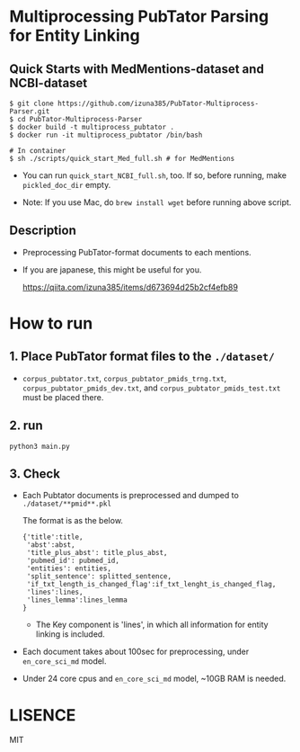 # Multiprocessing PubTator Parsing for Entity Linking
## Quick Starts with MedMentions-dataset and NCBI-dataset
```
$ git clone https://github.com/izuna385/PubTator-Multiprocess-Parser.git
$ cd PubTator-Multiprocess-Parser
$ docker build -t multiprocess_pubtator .
$ docker run -it multiprocess_pubtator /bin/bash

# In container
$ sh ./scripts/quick_start_Med_full.sh # for MedMentions
```
* You can run `quick_start_NCBI_full.sh`, too. If so, before running, make `pickled_doc_dir` empty.

* Note: If you use Mac, do `brew install wget` before running above script.

## Description
* Preprocessing PubTator-format documents to each mentions.

* If you are japanese, this might be useful for you.
  
  https://qiita.com/izuna385/items/d673694d25b2cf4efb89

# How to run

## 1. Place PubTator format files to the `./dataset/`

* `corpus_pubtator.txt`, `corpus_pubtator_pmids_trng.txt`, `corpus_pubtator_pmids_dev.txt`, 
  and `corpus_pubtator_pmids_test.txt` must be placed there.
  
## 2. run

`python3 main.py`

## 3. Check

* Each Pubtator documents is preprocessed and dumped to  `./dataset/**pmid**.pkl`

  The format is as the below.
  
  ```
  {'title':title,  
   'abst':abst,
   'title_plus_abst': title_plus_abst,
   'pubmed_id': pubmed_id,
   'entities': entities,
   'split_sentence': splitted_sentence,
   'if_txt_length_is_changed_flag':if_txt_lenght_is_changed_flag,
   'lines':lines,
   'lines_lemma':lines_lemma
  }
  ```
  
  * The Key component is 'lines', in which all information for entity linking is included.

* Each document takes about 100sec for preprocessing, under `en_core_sci_md` model.

* Under 24 core cpus and `en_core_sci_md` model, ~10GB RAM is needed.
  
# LISENCE

MIT
